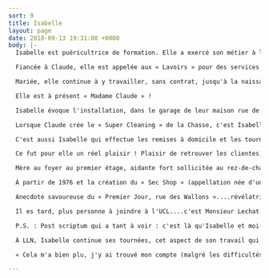 ```yaml
---
sort: 9
title: Isabelle
layout: page
date: 2018-09-13 19:31:08 +0000
body: |-
  Isabelle est puéricultrice de formation. Elle a exercé son métier à la clinique Edith Cavel au service « Pédiatrie et Prématurés » jusqu'à ce qu'une restructuration (déjà!) l'en prive.

  Fiancée à Claude, elle est appelée aux « Lavoirs » pour des services de remplacement : c'est « Mademoiselle Isabelle ».... !!

  Mariée, elle continue à y travailler, sans contrat, jusqu'à la naissance de Philippe, le premier fils.

  Elle est à présent « Madame Claude » !

  Isabelle évoque l'installation, dans le garage de leur maison rue de la Brasserie, d'un petit dépôt dont elle assure la gestion, un petit magasin, une « boîte », ainsi qu'on appelle ce petit lieu cosy décoré par Guy Renard, décorateur de théâtre. C'est par ailleurs lui qui décorera tous les magasins de Claude et Isabelle par après. 

  Lorsque Claude crée le « Super Cleaning » de la Chasse, c'est Isabelle qui s'occupe du magasin Chaussée de Wavre. C'est une époque de grande activité (la Gendarmerie, l'Escorte royale sont des clients prestigieux mais exigeants!).

  C'est aussi Isabelle qui effectue les remises à domicile et les tournées de leurs dépôts ainsi que son dépôt ambulant dans les quartiers des Pléiades et Hoftenberg à Woluwé où il n'y avait aucun commerce : la camionnette munie d'un haut-parleur !

  Ce fut pour elle un réel plaisir ! Plaisir de retrouver les clientes, elles mêmes heureuses de recevoir un service à domicile ! Des contacts ont été maintenus au fil des années !

  Mère au foyer au premier étage, aidante fort sollicitée au rez-de-chaussée, Isabelle est soumise à un double rythme de travail bien exigeant, astreignant et accaparant !

  À partir de 1976 et la création du « Sec Shop » (appellation née d'un jeu de mots....qui aura fait sourire le roi Baudouin lors de sa visite à Louvain La Neuve) à Louvain La Neuve, « provisoirement » Place des Wallons (le magasin définitif est encore en construction!), Isabelle est vraiment chez elle. « C'est mon magasin, me dira-t-elle d'ailleurs... ! ».

  Anecdote savoureuse du « Premier Jour, rue des Wallons »....révélatrice de l'esprit de « pionniers »qui régnait à cette époque à LLN (1977) : Y ayant transféré tous les vêtements en dépôt, prête à rejoindre son domicile à Bruxelles, Isabelle se rend compte...qu'il manque une grande porte de garage à l'arrière !

  Il es tard, plus personne à joindre à l'UCL....c'est Monsieur Lechat lui-même, responsable de l'INESU, qui viendra « bricoler » une porte de fortune avec des éléments disparates recueillis çi et là...! Nous avons eu la chance de vivre une bien belle époque où « vivre ensemble » avait un sens !

  P.S. : Post scriptum qui a tant à voir : c'est là qu'Isabelle et moi-même nous sommes rencontrées et liées d'une amitié toujours vivante !

  À LLN, Isabelle continue ses tournées, cet aspect de son travail qui lui plaît tout particulièrement : une activité professionnelle dans un cadre familial, ouvert sur les relations sociales.... 

  « Cela m'a bien plu, j'y ai trouvé mon compte (malgré les difficultés à marquer les limites entre famille et travail...et une charge de travail maternel et professionnel bien lourde dans ses jeunes années). Isabelle = énergie + enthousiasme !

---
```

